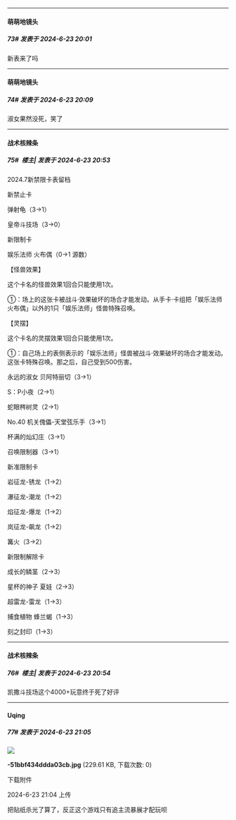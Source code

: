 ﻿
*****

####  萌萌地镜头  
##### 73#       发表于 2024-6-23 20:01

新表来了吗


*****

####  萌萌地镜头  
##### 74#       发表于 2024-6-23 20:09

淑女果然没死，笑了


*****

####  战术核辣条  
##### 75#         楼主| 发表于 2024-6-23 20:53

​2024.7新禁限卡表留档

新禁止卡

弹射龟（3→1）

皇帝斗技场（3→0）

新限制卡

娱乐法师 火布偶（0→1 源数）

【怪兽效果】

这个卡名的怪兽效果1回合只能使用1次。

①：场上的这张卡被战斗·效果破坏的场合才能发动。从手卡·卡组把「娱乐法师 火布偶」以外的1只「娱乐法师」怪兽特殊召唤。

【灵摆】

这个卡名的灵摆效果1回合只能使用1次。

①：自己场上的表侧表示的「娱乐法师」怪兽被战斗·效果破坏的场合才能发动。这张卡特殊召唤。那之后，自己受到500伤害。

永远的淑女 贝阿特丽切（3→1）

S：P小夜（2→1）

蛇眼梣树灵（2→1）

No.40 机关傀儡-天堂弦乐手（3→1）

杯满的灿幻庄（3→1）

召唤限制器（3→1）

​新准限制卡

岩征龙-锈龙（1→2）

瀑征龙-潮龙（1→2）

焰征龙-爆龙（1→2）

岚征龙-飙龙（1→2）

篝火（3→2）

​新限制解除卡

成长的鳞茎（2→3）

星杯的神子 夏娃（2→3）

超雷龙-雷龙（1→3）

捕食植物 蜂兰蝎（1→3）

刻之封印（1→3）

*****

####  战术核辣条  
##### 76#         楼主| 发表于 2024-6-23 20:54

凯撒斗技场这个4000+玩意终于死了好评


*****

####  Uqing  
##### 77#       发表于 2024-6-23 21:05

<img src="https://img.saraba1st.com/forum/202406/23/210439bactihzyriouwzvb.jpg" referrerpolicy="no-referrer">

<strong>-51bbf434ddda03cb.jpg</strong> (229.61 KB, 下载次数: 0)

下载附件

2024-6-23 21:04 上传

把贴纸杀光了算了，反正这个游戏只有追主流暴展才配玩呗

